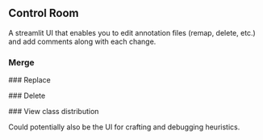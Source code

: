 ## Control Room 

A streamlit UI that enables you to edit annotation files (remap, delete, etc.)
and add comments along with each change. 

### Merge 

### Replace 

### Delete

### View class distribution

Could potentially also be the UI for crafting and debugging heuristics.
